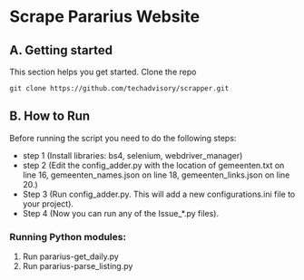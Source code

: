 # Scrape Pararius Website

## A. Getting started

This section helps you get started.
Clone the repo

```
git clone https://github.com/techadvisory/scrapper.git
```

## B. How to Run

Before running the script you need to do the following steps:

- step 1 (Install libraries: bs4, selenium, webdriver_manager)
- step 2 (Edit the config_adder.py with the location of gemeenten.txt on line 16, gemeenten_names.json on line 18, gemeenten_links.json on line 20.)
- Step 3 (Run config_adder.py. This will add a new configurations.ini file to your project).
- Step 4 (Now you can run any of the Issue\_\*.py files).

### Running Python modules:

1. Run pararius-get_daily.py
2. Run pararius-parse_listing.py
